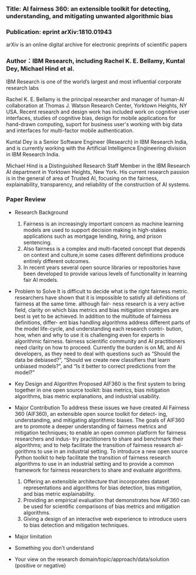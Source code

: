 

### Title: AI fairness 360: an extensible toolkit for detecting, understanding, and mitigating unwanted algorithmic bias

### Publication: eprint arXiv:1810.01943 
arXiv is an online digital archive for electronic preprints of scientific papers

### Author：IBM Research, including Rachel K. E. Bellamy, Kuntal Dey, Michael Hind et al.
IBM Research is one of the world’s largest and most influential corporate research labs

Rachel K. E. Bellamy is the principal researcher and manager of human-AI collaboration at Thomas J. Watson Research Center, Yorktown Heights, NY USA. Recent research and design work has included work on cognitive user interfaces, studies of cognitive bias, design for mobile applications for hand-drawn computing, suport for business user's working with big data and interfaces for multi-factor mobile authentication.

Kuntal Dey is a Senior Software Engineer (Research) in IBM Research India, and is currently working with the Artificial Intelligence Engineering division in IBM Research India.

Michael Hind is a Distinguished Research Staff Member in the IBM Research AI department in Yorktown Heights, New York. His current research passion is in the general of area of Trusted AI, focusing on the fairness, explainability, transparency, and reliability of the construction of AI systems.

### Paper Review
- Research Background
  1. Fairness is an increasingly important concern as machine learning models are used to support decision making in high-stakes applications such as mortgage lending, hiring, and prison sentencing. 
  2. Also fairness is a complex and multi-faceted concept that depends on context and culture,in some cases different definitions produce entirely different outcomes.
  3. In recent years several open source libraries or repositories have been developed to provide various levels of functionality in learning fair AI models.

- Problem to Solve
It is difficult to decide what is the right fairness metric.
researchers have shown that it is impossible to satisfy all definitions of fairness at the same time.
although fair- ness research is a very active field, clarity on which bias metrics and bias mitigation strategies are best is yet to be achieved.
In addition to the multitude of fairness definitions, differ- ent bias handling algorithms address different parts of the model life-cycle, and understanding each research contri- bution, how, when and why to use it is challenging even for experts in algorithmic fairness.
 fairness scientific community and AI practitioners need clarity on how to proceed.
 Currently the burden is on ML and AI developers, as they need to deal with questions such as “Should the data be debiased?”, “Should we create new classifiers that learn unbiased models?”, and “Is it better to correct predictions from the model?”

- Key Design and Algorithm Proposed
AIF360 is the first system to bring together in one open source toolkit: bias metrics, bias mitigation algorithms, bias metric explanations, and industrial usability.

- Major Contribution
To address these issues we have created AI Fairness 360 (AIF360), an extensible open source toolkit for detect- ing, understanding, and mitigating algorithmic biases. The goals of AIF360 are to promote a deeper understanding of fairness metrics and mitigation techniques; to enable an open common platform for fairness researchers and indus- try practitioners to share and benchmark their algorithms; and to help facilitate the transition of fairness research al- gorithms to use in an industrial setting.
To introduce a new open source Python toolkit to help facilitate the transition of fairness research algorithms to use in an industrial setting and to provide a common framework for fairness researchers to share and evaluate algorithms.
  1. Offering an extensible architecture that incorporates dataset representations and algorithms for bias detection, bias mitigation, and bias metric explainability.
  2. Providing an empirical evaluation that demonstrates how AIF360 can be used for scientific comparisons of bias metrics and mitigation algorithms.
  3. Giving a design of an interactive web experience to introduce users to bias detection and mitigation techniques.
  
- Major limitation

  

- Something you don’t understand

  

- Your view on the research domain/topic/approach/data/solution  (positive or negative)
